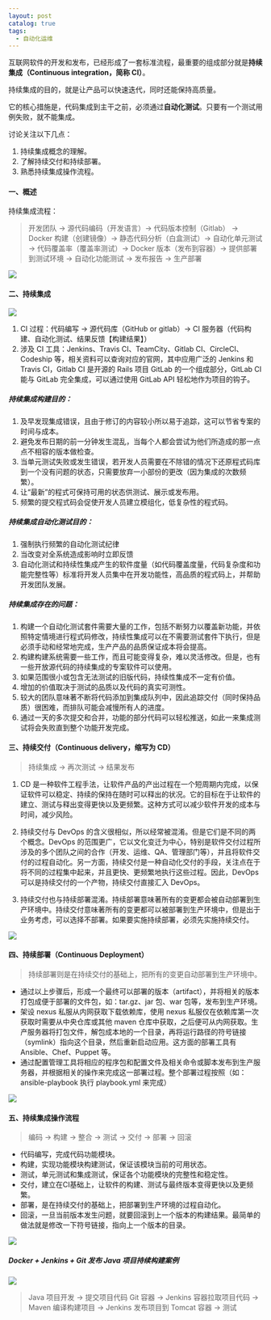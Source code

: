 ```yaml
---
layout: post
catalog: true
tags:
  - 自动化运维
---
```

互联网软件的开发和发布，已经形成了一套标准流程，最重要的组成部分就是**持续集成（Continuous integration，简称 CI）**。

持续集成的目的，就是让产品可以快速迭代，同时还能保持高质量。

它的核心措施是，代码集成到主干之前，必须通过**自动化测试**。只要有一个测试用例失败，就不能集成。

讨论关注以下几点：

1. 持续集成概念的理解。
2. 了解持续交付和持续部署。
3. 熟悉持续集成操作流程。

#### 一、概述

持续集成流程：

> 开发团队 -> 源代码编码（开发语言）-> 代码版本控制（Gitlab） -> Docker 构建（创建镜像）-> 静态代码分析（白盒测试）-> 自动化单元测试 -> 代码覆盖率（覆盖率测试）-> Docker 版本（发布到容器）-> 提供部署到测试环境 -> 自动化功能测试 -> 发布报告 -> 生产部署



![](https://upload-images.jianshu.io/upload_images/6943526-ff25a1640c3a174f.png?imageMogr2/auto-orient/strip%7CimageView2/2/w/1240)




#### 二、持续集成



![](https://upload-images.jianshu.io/upload_images/6943526-f1b06b58dfa7c7d5.png?imageMogr2/auto-orient/strip%7CimageView2/2/w/1240)




1. CI 过程：代码编写 -> 源代码库（GitHub or gitlab）-> CI 服务器（代码构建、自动化测试、结果反馈【构建结果】）
2. 涉及 CI 工具：Jenkins、Travis CI、TeamCity、Gitlab CI、CircleCI、Codeship 等，相关资料可以查询对应的官网，其中应用广泛的 Jenkins 和 Travis CI，Gitlab CI 是开源的 Rails 项目 GitLab 的一个组成部分，GitLab CI 能与 GitLab 完全集成，可以通过使用 GitLab API 轻松地作为项目的钩子。

##### 持续集成构建目的：

1. 及早发现集成错误，且由于修订的内容较小所以易于追踪，这可以节省专案的时间与成本。
2. 避免发布日期的前一分钟发生混乱，当每个人都会尝试为他们所造成的那一点点不相容的版本做检查。
3. 当单元测试失败或发生错误，若开发人员需要在不除错的情况下还原程式码库到一个没有问题的状态，只需要放弃一小部份的更改（因为集成的次数频繁）。
4. 让“最新”的程式可保持可用的状态供测试、展示或发布用。
5. 频繁的提交程式码会促使开发人员建立模组化，低复杂性的程式码。

##### 持续集成自动化测试目的：

1. 强制执行频繁的自动化测试纪律
2. 当改变对全系统造成影响时立即反馈
3. 自动化测试和持续性集成产生的软件度量（如代码覆盖度量，代码复杂度和功能完整性等）标准将开发人员集中在开发功能性，高品质的程式码上，并帮助开发团队发展。

##### 持续集成存在的问题：

1. 构建一个自动化测试套件需要大量的工作，包括不断努力以覆盖新功能，并依照特定情境进行程式码修改，持续性集成可以在不需要测试套件下执行，但是必须手动和经常地完成，生产产品的品质保证成本将会提高。
2. 构建构建系统需要一些工作，而且可能变得复杂，难以灵活修改。但是，也有一些开放源代码的持续集成的专案软件可以使用。
3. 如果范围很小或包含无法测试的旧版代码，持续性集成不一定有价值。
4. 增加的价值取决于测试的品质以及代码的真实可测性。
5. 较大的团队意味著不断将代码添加到集成队列中，因此追踪交付（同时保持品质）很困难，而排队可能会减慢所有人的进度。
6. 通过一天的多次提交和合并，功能的部分代码可以轻松推送，如此一来集成测试将会失败直到整个功能开发完成。

#### 三、持续交付（Continuous delivery，缩写为 CD）

> 持续集成 -> 再次测试 -> 结果发布

1. CD 是一种软件工程手法，让软件产品的产出过程在一个短周期内完成，以保证软件可以稳定、持续的保持在随时可以释出的状况。它的目标在于让软件的建立、测试与释出变得更快以及更频繁。这种方式可以减少软件开发的成本与时间，减少风险。

2. 持续交付与 DevOps 的含义很相似，所以经常被混淆。但是它们是不同的两个概念。DevOps 的范围更广，它以文化变迁为中心，特别是软件交付过程所涉及的多个团队之间的合作（开发、运维、QA、管理部门等），并且将软件交付的过程自动化。另一方面，持续交付是一种自动化交付的手段，关注点在于将不同的过程集中起来，并且更快、更频繁地执行这些过程。因此，DevOps 可以是持续交付的一个产物，持续交付直接汇入 DevOps。

3. 持续交付也与持续部署混淆。持续部署意味著所有的变更都会被自动部署到生产环境中。持续交付意味著所有的变更都可以被部署到生产环境中，但是出于业务考虑，可以选择不部署。如果要实施持续部署，必须先实施持续交付。

   

![](https://upload-images.jianshu.io/upload_images/6943526-a76694dff78c860a.png?imageMogr2/auto-orient/strip%7CimageView2/2/w/1240)

   

#### 四、持续部署（Continuous Deployment）

> 持续部署则是在持续交付的基础上，把所有的变更自动部署到生产环境中。

- 通过以上步骤后，形成一个最终可以部署的版本（artifact），并将相关的版本打包成便于部署的文件包，如：tar.gz、jar 包、war 包等，发布到生产环境。
- 架设 nexus 私服从内网获取下载依赖库，使用 nexus 私服仅在依赖库第一次获取时需要从中央仓库或其他 maven 仓库中获取，之后便可从内网获取。生产服务器将打包文件，解包成本地的一个目录，再将运行路径的符号链接（symlink）指向这个目录，然后重新启动应用。这方面的部署工具有 Ansible、Chef、Puppet 等。
- 通过配置管理工具将相应的程序包和配置文件及相关命令或脚本发布到生产服务器，并根据相关的操作来完成这一部署过程。整个部署过程按照（如：ansible-playbook 执行 playbook.yml 来完成）

![](https://upload-images.jianshu.io/upload_images/6943526-9c214a64ed5331dd.png?imageMogr2/auto-orient/strip%7CimageView2/2/w/1240)




#### 五、持续集成操作流程

> 编码 -> 构建 -> 整合 -> 测试 -> 交付 -> 部署 -> 回滚

- 代码编写，完成代码功能模块。
- 构建，实现功能模块构建测试，保证该模块当前的可用状态。
- 测试，单元测试和集成测试，保证各个功能模块的完整性和稳定性。
- 交付，建立在CI基础上，让软件的构建、测试与最终版本变得更快以及更频繁。
- 部署，是在持续交付的基础上，把部署到生产环境的过程自动化。
- 回滚，一旦当前版本发生问题，就要回滚到上一个版本的构建结果。最简单的做法就是修改一下符号链接，指向上一个版本的目录。



![](https://upload-images.jianshu.io/upload_images/6943526-6a2b68e1a1ae5ff8.png?imageMogr2/auto-orient/strip%7CimageView2/2/w/1240)



##### Docker + Jenkins + Git 发布 Java 项目持续构建案例

![](https://upload-images.jianshu.io/upload_images/6943526-7671feb66c4a6ba0.png?imageMogr2/auto-orient/strip%7CimageView2/2/w/1240)


> Java 项目开发 -> 提交项目代码 Git 容器 -> Jenkins 容器拉取项目代码 -> Maven 编译构建项目 -> Jenkins 发布项目到 Tomcat 容器 -> 测试


